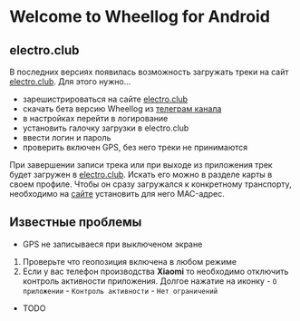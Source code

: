# Welcome to Wheellog for Android

## electro.club

В последних версиях появилась возможность загружать треки на сайт [electro.club](https://electro.club).
Для этого нужно...

- зарешистрироваться на сайте [electro.club](https://electro.club)
- скачать бета версию Wheellog из [телеграм канала](https://t.me/wheellog)
- в настройках перейти в логирование
- установить галочку загрузки в electro.club
- ввести логин и пароль
- проверить включен GPS, без него треки не принимаются 

При завершении записи трека или при выходе из приложения трек будет загружен в [electro.club](https://electro.club).
Искать его можно в разделе карты в своем профиле. Чтобы он сразу загружался к конкретному транспорту, необходимо на [сайте](https://electro.club) установить для него MAC-адрес.

## Известные проблемы

- GPS не записываеся при выключеном экране
1. Проверьте что геопозиция включена в любом режиме
2. Если у вас телефон производства **Xiaomi** то необходимо отключить контроль активности приложения. Долгое нажатие на иконку - `О приложении` - `Контроль активности` - `Нет ограничений`

- TODO
